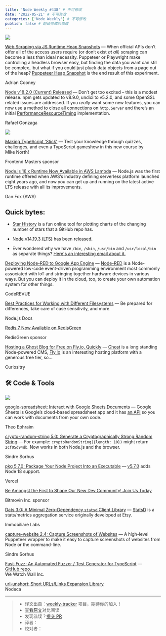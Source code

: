 ```yaml
---
title: 'Node Weekly #438' # 不可修改
date: '2022-05-21' # 不可修改
categories: ['Node Weekly'] # 不可修改
publish: false # 翻译完成后修改
---
```


[![](https://res.cloudinary.com/cpress/image/upload/w_1280,e_sharpen:60/vsixp1uuhkwavypaoawt.jpg)](https://nodeweekly.com/link/123723/web)

<!--以上是预览信息，图片一张或限制百字左右，前者优先，全文请使用二级及以下标题-->
<!-- more -->

[Web Scraping via JS Runtime Heap Snapshots](https://nodeweekly.com/link/123723/web "www.adriancooney.ie") — When official APIs don’t offer all of the access users require (or don’t exist _at all_) scraping can become a less than ideal necessity. Puppeteer or Playwright make controlling a headless browser easy, but finding the data you want can still be complex.. but what if you could just pluck data objects from a page out of the heap? [Puppeteer Heap Snapshot](https://nodeweekly.com/link/123724/web) is the end result of this experiment.

Adrian Cooney

[Node v18.2.0 (Current) Released](https://nodeweekly.com/link/123725/web "nodejs.org") — Don’t get too excited – this is a modest release. npm gets updated to v8.9.0, undici to v5.2.0, and some OpenSSL related issues are addressed. If you _really_ want some new features, you can now use a method to [close all connections](https://nodeweekly.com/link/123726/web) on `http.Server` and there’s an initial [PerformanceResourceTiming](https://nodeweekly.com/link/123727/web) implementation.

Rafael Gonzaga

[![](https://copm.s3.amazonaws.com/e6af5f4d.jpg)](https://nodeweekly.com/link/123728/web)

[Making TypeScript 'Stick'](https://nodeweekly.com/link/123728/web "frontendmasters.com") — Test your knowledge through quizzes, challenges, and even a TypeScript gameshow in this new course by Mike North!

Frontend Masters sponsor

[Node.js 16.x Runtime Now Available in AWS Lambda](https://nodeweekly.com/link/123729/web "aws.amazon.com") — Node.js was the first runtime offered when AWS’s industry defining serverless platform launched eight years ago, and now you can get up and running on the latest active LTS release with all its improvements.

Dan Fox (AWS)

## **Quick bytes:**

*   [Star History](https://nodeweekly.com/link/123730/web) is a fun online tool for plotting charts of the changing number of stars that a GitHub repo has.
    
*   [Node v14.19.3 (LTS)](https://nodeweekly.com/link/123731/web) has been released.
    
*   Ever wondered why we have `/bin`, `/sbin`, `/usr/bin` and `/usr/local/bin` as separate things? [Here's an interesting email about it.](https://nodeweekly.com/link/123732/web)
    

[Deploying Node-RED to Google App Engine](https://nodeweekly.com/link/123733/web "coderevue.net") — [Node-RED](https://nodeweekly.com/link/123734/web) is a Node-powered low-code event-driven programming environment most commonly associated with IoT and stringing together hardware devices in various ways. But you can deploy it in the cloud, too, to create your own automation system for other things.

CodeREVUE

[Best Practices for Working with Different Filesystems](https://nodeweekly.com/link/123735/web "nodejs.org") — Be prepared for differences, take care of case sensitivity, and more.

Node.js Docs

[Redis 7 Now Available on RedisGreen](https://nodeweekly.com/link/123736/web "changelog.redisgreen.com")

RedisGreen sponsor

[Hosting a Ghost Blog for Free on Fly.io, Quickly](https://nodeweekly.com/link/123737/web "www.autodidacts.io") — [Ghost](https://nodeweekly.com/link/123738/web) is a long standing Node-powered CMS, [Fly.io](https://nodeweekly.com/link/123739/web) is an interesting hosting platform with a generous free tier, so…

Curiositry

## 🛠 Code & Tools

[![](https://res.cloudinary.com/cpress/image/upload/w_1280,e_sharpen:60/zrezug7hiyv5p8aikjlp.jpg)](https://nodeweekly.com/link/123740/web)

[google-spreadsheet: Interact with Google Sheets Documents](https://nodeweekly.com/link/123740/web "theoephraim.github.io") — Google Sheets is Google’s cloud-based spreadsheet app and it has [an API](https://nodeweekly.com/link/123741/web) so you can work with documents from your own code.

Theo Ephraim

[crypto-random-string 5.0: Generate a Cryptographically Strong Random String](https://nodeweekly.com/link/123742/web "github.com") — For example: `cryptoRandomString({length: 10})` might return `2cf05d94db`. Now works in both Node.js and the browser.

Sindre Sorhus

[pkg 5.7.0: Package Your Node Project Into an Executable](https://nodeweekly.com/link/123743/web "github.com") — [v5.7.0](https://nodeweekly.com/link/123744/web) adds Node 18 support.

Vercel

[Be Amongst the First to Shape Our New Dev Community! Join Us Today](https://nodeweekly.com/link/123745/web "community.bitmovin.com")

Bitmovin Inc. sponsor

[Dats 3.0: A Minimal Zero-Dependency `statsd` Client Library](https://nodeweekly.com/link/123746/web "github.com") — [StatsD](https://nodeweekly.com/link/123747/web) is a stats/metrics aggregation service originally developed at Etsy.

Immobiliare Labs

[capture-website 2.4: Capture Screenshots of Websites](https://nodeweekly.com/link/123748/web "github.com") — A high-level Puppeteer wrapper to make it easy to capture screenshots of websites from Node or the command-line.

Sindre Sorhus

[Fast-Fuzz: An Automated Fuzzer / Test Generator for TypeScript](https://nodeweekly.com/link/123749/web) — [GitHub repo](https://nodeweekly.com/link/123750/web).  
We Watch Wall Inc.

[url-unshort: Short URLs/Links Expansion Library](https://nodeweekly.com/link/123751/web)  
Nodeca

---
> * 译文出自：[weekly-tracker](https://github.com/FEDarling/weekly-tracker) 项目，期待你的加入！
> * [查看原文](https://nodeweekly.com/issues/438)对比阅读
> * 发现错误？[提交 PR](https://github.com/FEDarling/weekly-tracker/blob/main/weeklys/node_weekly/438)
> * 译者：
> * 校对者：
